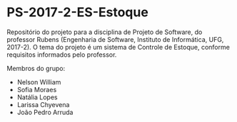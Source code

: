 # PS-2017-2-ES-Estoque
Repositório do projeto para a disciplina de Projeto de Software, do professor Rubens (Engenharia de Software, Instituto de Informática, UFG, 2017-2). O tema do projeto é um sistema de Controle de Estoque, conforme requisitos informados pelo professor.

Membros do grupo:
- Nelson William
- Sofia Moraes
- Natália Lopes
- Larissa Chyevena
- João Pedro Arruda

